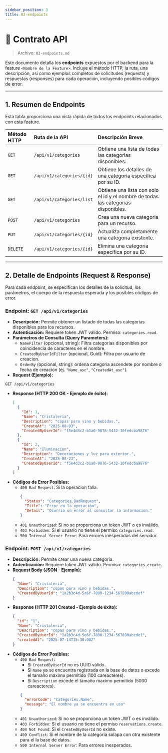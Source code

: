 ```yaml
---
sidebar_position: 3
title: 03-endpoints
---
```


# 🔌 Contrato API

> Archivo: `03-endpoints.md`

Este documento detalla los **endpoints** expuestos por el backend para la feature `<Nombre de la Feature>`. Incluye el método HTTP, la ruta, una descripción, así como ejemplos completos de solicitudes (requests) y respuestas (responses) para cada operación, incluyendo posibles códigos de error.

---

## 1. Resumen de Endpoints
Esta tabla proporciona una vista rápida de todos los endpoints relacionados con esta feature.

| Método HTTP | Ruta de la API                     | Descripción Breve                                        |
| :---------- | :--------------------------------- | :------------------------------------------------------- |
| `GET`       | `/api/v1/categories`                | Obtiene una lista de todas las categorias disponibles.     |
| `GET`       | `/api/v1/categories/{id}`           | Obtiene los detalles de una categoria específica por su ID. |
| `GET`       | `/api/v1/categories/list`           | Obtiene una lista con solo el id y el nombre de todas las categorias disponibles. |
| `POST`      | `/api/v1/categories`             | Crea una nueva categoria para un recurso.                  |
| `PUT`       | `/api/v1/categories/{id}`        | Actualiza completamente una categoria existente.           |
| `DELETE`    | `/api/v1/categories/{id}`        | Elimina una categoria específica por su ID.                |

---
## 2. Detalle de Endpoints (Request & Response)

Para cada endpoint, se especifican los detalles de la solicitud, los parámetros, el cuerpo de la respuesta esperada y los posibles códigos de error.


### Endpoint: `GET /api/v1/categories`
* **Descripción:** Permite obtener un listado de todas las categorias disponibles para los recursos.
* **Autenticación:** Requiere token JWT válido. Permiso: `categories.read`.
* **Parámetros de Consulta (Query Parameters):**
    * `NameFilter` (opcional, string): Filtra categorias disponibles por coincidencia de caracteres en el nombre.
    * `CreatedByUserIdFilter` (opcional, Guid): Filtra por usuario de creacion.
    * `OrderBy` (opcional, string): ordena categoria ascendete por nombre o fecha de creacion (ej. `"Name_asc"`, `"CreatedAt_asc"`).
* **Request (Ejemplo):**

```
GET /api/v1/categories
```

* **Response (HTTP 200 OK - Ejemplo de éxito):**
    ```json
    [
      {
        "Id": 1,
        "Name": "Cristaleria",
        "Description": "copas para vino y bebidas.",
        "CreateAt": "2025-08-03",
        "CreatedByUserId": "f5e4d3c2-b1a0-9876-5432-10fedcba9876"
      },
      {
        "Id": 2,
        "Name": "Iluminacion",
        "Description": "Decoraciones y luz para exterior.",
        "CreateAt": "2025-08-23",
        "CreatedByUserId": "f5e4d3c2-b1a0-9876-5432-10fedcba9876"
      }
    ]
    ```
* **Códigos de Error Posibles:**
    * `400 Bad Request`: Si la operacion falla.
        ```json
        {
          "Status": "Categories.BadRequest",
          "Title": "Error en la operación",
          "Detail": "Ocurrio un error al consultar la informacion."
        }
        ```
    * `401 Unauthorized`: Si no se proporciona un token JWT o es inválido.
    * `403 Forbidden`: Si el usuario no tiene el permiso `categories.read`.
    * `500 Internal Server Error`: Para errores inesperados del servidor.

### Endpoint: `POST /api/v1/categories`

* **Descripción:** Permite crear una nueva categoria.
* **Autenticación:** Requiere token JWT válido. Permiso: `categories.create`.
* **Request Body (JSON - Ejemplo):**
    ```json
    {
      "Name": "Cristaleria",
      "Description": "copas para vino y bebidas.",
      "CreatedByUserId": "1a2b3c4d-5e6f-7890-1234-567890abcdef"
    }
    ```
* **Response (HTTP 201 Created - Ejemplo de éxito):**
    ```json
    {
      "id": "1",
      "Name": "Cristaleria",
      "Description": "copas para vino y bebidas.",
      "CreatedByUserId": "1a2b3c4d-5e6f-7890-1234-567890abcdef",
      "createdAt": "2025-07-14T15:30:00Z"
    }
    ```
* **Códigos de Error Posibles:**
    * `400 Bad Request`:
        * Si `CreatedByUserId` no es UUID válido.
        * Si `Name` ya se encuentra registrada en la base de datos o excede el tamaño maximo permitido (100 careacteres).
        * Si `Description` excede el tamaño maximo permitido (5000 careacteres).
        ```json
        {
          "errorCode": "Categories.Name",
          "message": "El nombre ya se encuentra en uso"
        }
        ```
    * `401 Unauthorized`: Si no se proporciona un token JWT o es inválido.
    * `403 Forbidden`: Si el usuario no tiene el permiso `reservations.create`.
    * `404 Not Found`: Si el `CreatedByUserId` no existe.
    * `409 Conflict`: Si el nombre de la categoria solapa con otra existente para el la base de datos.
    * `500 Internal Server Error`: Para errores inesperados.
